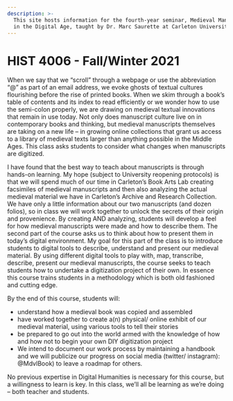 ```yaml
---
description: >-
  This site hosts information for the fourth-year seminar, Medieval Manuscripts
  in the Digital Age, taught by Dr. Marc Saurette at Carleton University.
---
```


# HIST 4006 - Fall/Winter 2021

When we say that we “scroll” through a webpage or use the abbreviation “@” as part of an email address, we evoke ghosts of textual cultures flourishing before the rise of printed books. When we skim through a book’s table of contents and its index to read efficiently or we wonder how to use the semi-colon properly, we are drawing on medieval textual innovations that remain in use today. Not only does manuscript culture live on in contemporary books and thinking, but medieval manuscripts themselves are taking on a new life – in growing online collections that grant us access to a library of medieval texts larger than anything possible in the Middle Ages. This class asks students to consider what changes when manuscripts are digitized.&#x20;

I have found that the best way to teach about manuscripts is through hands-on learning. My hope (subject to University reopening protocols) is that we will spend much of our time in Carleton’s Book Arts Lab creating facsimiles of medieval manuscripts and then also analyzing the actual medieval material we have in Carleton’s Archive and Research Collection. We have only a little information about our two manuscripts (and dozen folios), so in class we will work together to unlock the secrets of their origin and provenience. By creating AND analyzing, students will develop a feel for how medieval manuscripts were made and how to describe them. The second part of the course asks us to think about how to present them in today’s digital environment. My goal for this part of the class is to introduce students to digital tools to describe, understand and present our medieval material. By using different digital tools to play with, map, transcribe, describe, present our medieval manuscripts, the course seeks to teach students how to undertake a digitization project of their own. In essence this course trains students in a methodology which is both old fashioned and cutting edge.

By the end of this course, students will:

* understand how a medieval book was copied and assembled
* have worked together to create a(n) physical/ online exhibit of our medieval material, using various tools to tell their stories
* be prepared to go out into the world armed with the knowledge of how and how not to begin your own DIY digitization project
* We intend to document our work process by maintaining a handbook and we will publicize our progress on social media (twitter/ instagram): @MdvlBook) to leave a roadmap for others.

No previous expertise in Digital Humanities is necessary for this course, but a willingness to learn is key. In this class, we’ll all be learning as we’re doing – both teacher and students.&#x20;
